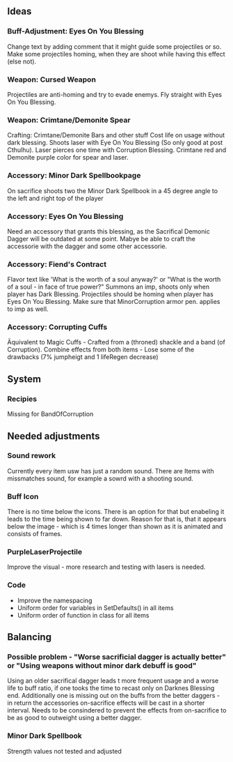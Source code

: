 ## Ideas

### Buff-Adjustment: Eyes On You Blessing
Change text by adding comment that it might guide some projectiles or so.
Make some projectiles homing, when they are shoot while having this effect (else not).

### Weapon: Cursed Weapon
Projectiles are anti-homing and try to evade enemys. Fly straight with Eyes On You Blessing.

### Weapon: Crimtane/Demonite Spear
Crafting: Crimtane/Demonite Bars and other stuff
Cost life on usage without dark blessing.
Shoots laser with Eye On You Blessing (So only good at post Cthulhu).
Laser pierces one time with Corruption Blessing.
Crimtane red and Demonite purple color for spear and laser.

### Accessory: Minor Dark Spellbookpage
On sacrifice shoots two the Minor Dark Spellbook in a 45 degree angle to the left and right top of the player

### Accessory: Eyes On You Blessing
Need an accessory that grants this blessing, as the Sacrifical Demonic Dagger will be outdated at some point.
Mabye be able to craft the accessorie with the dagger and some other accessorie.

### Accessory: Fiend's Contract
Flavor text like 'What is the worth of a soul anyway?' or "What is the worth of a soul - in face of true power?"
Summons an imp, shoots only when player has Dark Blessing.
Projectiles should be homing when player has Eyes On You Blessing.
Make sure that MinorCorruption armor pen. applies to imp as well.

### Accessory: Corrupting Cuffs
Äquivalent to Magic Cuffs - Crafted from a (throned) shackle and a band (of Corruption).
Combine effects from both items - Lose some of the drawbacks (7% jumpheigt and 1 lifeRegen decrease)



## System

### Recipies
Missing for BandOfCorruption



## Needed adjustments

### Sound rework
Currently every item usw has just a random sound. There are Items with missmatches sound, for example a sowrd with a shooting sound.

### Buff Icon
There is no time below the icons. There is an option for that but enabeling it leads to the time being shown to far down.
Reason for that is, that it appears below the image - which is 4 times longer than shown as it is animated and consists of frames.

### PurpleLaserProjectile
Improve the visual - more research and testing with lasers is needed.

### Code
- Improve the namespacing
- Uniform order for variables in SetDefaults() in all items
- Uniform order of function in class for all items


## Balancing

### Possible problem - "Worse sacrificial dagger is actually better" or "Using weapons without minor dark debuff is good"
Using an older sacrifical dagger leads t more frequent usage and a worse life to buff ratio, if one tooks the time to recast only on Darknes Blessing end.
Additionally one is missing out on the buffs from the better daggers - in return the accessories on-sacrifice effects will be cast in a shorter interval.
Needs to be consindered to prevent the effects from on-sacrifice to be as good to outweight using a better dagger.

### Minor Dark Spellbook
Strength values not tested and adjusted